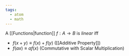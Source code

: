 ```yaml
---
tags:
  - atom
  - math
---
```

A [[Functions|function]] $f : A \to B$ is *linear* iff
- $f(x+y) \equiv f(x) + f(y)$ ([[Additive Property]])
- $f(ax) \equiv af(x)$ (Commutative with Scalar Multiplication)